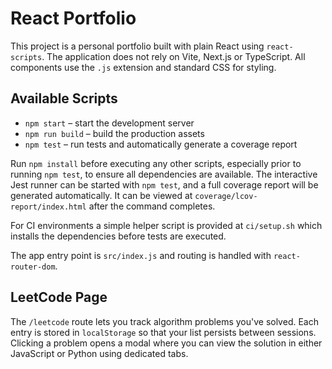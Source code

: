 # React Portfolio

This project is a personal portfolio built with plain React using `react-scripts`. The application does not rely on Vite, Next.js or TypeScript. All components use the `.js` extension and standard CSS for styling.

## Available Scripts

- `npm start` – start the development server
- `npm run build` – build the production assets
- `npm test` – run tests and automatically generate a coverage report

Run `npm install` before executing any other scripts, especially prior to running `npm test`, to ensure all dependencies are available. The interactive Jest runner can be started with `npm test`, and a full coverage report will be generated automatically. It can be viewed at `coverage/lcov-report/index.html` after the command completes.

For CI environments a simple helper script is provided at `ci/setup.sh` which installs the dependencies before tests are executed.

The app entry point is `src/index.js` and routing is handled with `react-router-dom`.

## LeetCode Page

The `/leetcode` route lets you track algorithm problems you've solved. Each entry
is stored in `localStorage` so that your list persists between sessions. Clicking
a problem opens a modal where you can view the solution in either JavaScript or
Python using dedicated tabs.

